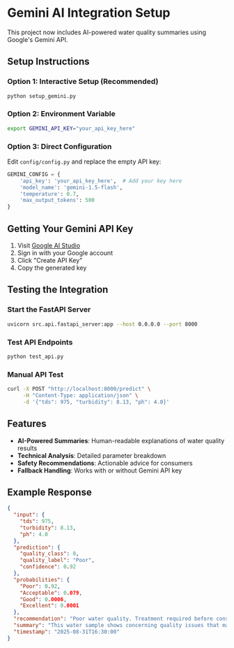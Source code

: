 # Gemini AI Integration Setup

This project now includes AI-powered water quality summaries using Google's Gemini API.

## Setup Instructions

### Option 1: Interactive Setup (Recommended)
```bash
python setup_gemini.py
```

### Option 2: Environment Variable
```bash
export GEMINI_API_KEY="your_api_key_here"
```

### Option 3: Direct Configuration
Edit `config/config.py` and replace the empty API key:
```python
GEMINI_CONFIG = {
    'api_key': 'your_api_key_here',  # Add your key here
    'model_name': 'gemini-1.5-flash',
    'temperature': 0.7,
    'max_output_tokens': 500
}
```

## Getting Your Gemini API Key

1. Visit [Google AI Studio](https://aistudio.google.com/app/apikey)
2. Sign in with your Google account
3. Click "Create API Key"
4. Copy the generated key

## Testing the Integration

### Start the FastAPI Server
```bash
uvicorn src.api.fastapi_server:app --host 0.0.0.0 --port 8000
```

### Test API Endpoints
```bash
python test_api.py
```

### Manual API Test
```bash
curl -X POST "http://localhost:8000/predict" \
     -H "Content-Type: application/json" \
     -d '{"tds": 975, "turbidity": 8.13, "ph": 4.0}'
```

## Features

- **AI-Powered Summaries**: Human-readable explanations of water quality results
- **Technical Analysis**: Detailed parameter breakdown
- **Safety Recommendations**: Actionable advice for consumers
- **Fallback Handling**: Works with or without Gemini API key

## Example Response

```json
{
  "input": {
    "tds": 975,
    "turbidity": 8.13,
    "ph": 4.0
  },
  "prediction": {
    "quality_class": 0,
    "quality_label": "Poor",
    "confidence": 0.92
  },
  "probabilities": {
    "Poor": 0.92,
    "Acceptable": 0.079,
    "Good": 0.0006,
    "Excellent": 0.0001
  },
  "recommendation": "Poor water quality. Treatment required before consumption.",
  "summary": "This water sample shows concerning quality issues that make it unsafe for drinking. The extremely acidic pH level of 4.0 and high dissolved solids content of 975 mg/L indicate the need for proper water treatment before consumption. I recommend using a water filtration system or seeking an alternative water source to ensure your safety.",
  "timestamp": "2025-08-31T16:30:00"
}
```
